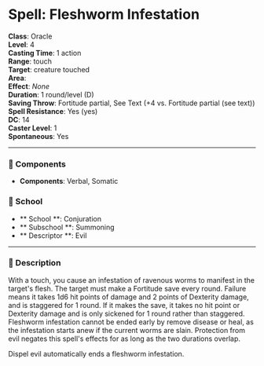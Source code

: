 
# Spell: Fleshworm Infestation
**Class**: Oracle  
**Level**: 4  
**Casting Time**: 1 action  
**Range**: touch  
**Target**: creature touched  
**Area**:   
**Effect**: _None_  
**Duration**: 1 round/level (D)  
**Saving Throw**: Fortitude partial, See Text (+4 vs. Fortitude partial (see text))  
**Spell Resistance**: Yes (yes)  
**DC**: 14  
**Caster Level**: 1  
**Spontaneous**: Yes

---

### 🔮 Components
- **Components**: Verbal, Somatic

### 🏫 School
- ** School **: Conjuration
- ** Subschool **: Summoning
- ** Descriptor **: Evil
---

### 📜 Description
With a touch, you cause an infestation of ravenous worms to manifest in the target's flesh. The target must make a Fortitude save every round. Failure means it takes 1d6 hit points of damage and 2 points of Dexterity damage, and is staggered for 1 round. If it makes the save, it takes no hit point or Dexterity damage and is only sickened for 1 round rather than staggered. Fleshworm infestation cannot be ended early by remove disease or heal, as the infestation starts anew if the current worms are slain. Protection from evil negates this spell's effects for as long as the two durations overlap.

Dispel evil automatically ends a fleshworm infestation.
